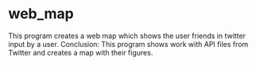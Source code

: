 # web_map

This program creates a web map which shows the user friends in twitter input by a user.
Conclusion:
This program shows work with API files from Twitter and creates a map with their figures.
